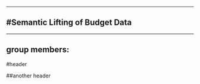 -------------------------------
#Semantic Lifting of Budget Data
-------------------------------

-----
group members:
-----

#header

##another header

